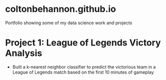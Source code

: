# coltonbehannon.github.io
Portfolio showing some of my data science work and projects

# Project 1: League of Legends Victory Analysis
* Built a k-nearest neighbor classifier to predict the victorious team in a League of Legends match based on the first 10 minutes of gameplay
